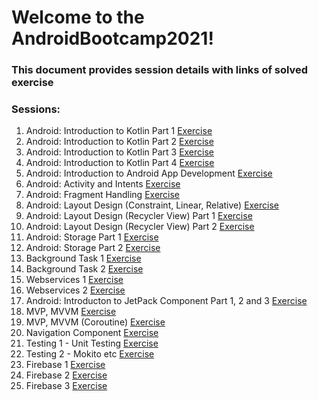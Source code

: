 # Welcome to the AndroidBootcamp2021!

### This document provides session details with links of solved exercise

### Sessions:

1. Android: Introduction to Kotlin Part 1 [Exercise](https://github.com/shubham-ttn/AndroidBootcamp2021/tree/Qsns17FEB2021)
2. Android: Introduction to Kotlin Part 2 [Exercise](https://github.com/shubham-ttn/AndroidBootcamp2021/tree/Qsns18FEB2021)
3. Android: Introduction to Kotlin Part 3 [Exercise](https://github.com/shubham-ttn/AndroidBootcamp2021/tree/Qsns22FEB2021)
4. Android: Introduction to Kotlin Part 4 [Exercise](https://github.com/shubham-ttn/AndroidBootcamp2021/tree/Qsns23FEB2021)
5. Android: Introduction to Android App Development [Exercise](https://github.com/shubham-ttn/AndroidBootcamp2021/tree/Qsns25FEB2021)
6. Android: Activity and Intents [Exercise](https://github.com/shubham-ttn/AndroidBootcamp2021/tree/Qsns26FEB2021)
7. Android: Fragment Handling [Exercise](https://github.com/shubham-ttn/AndroidBootcamp2021/tree/Qsns01032021)
8. Android: Layout Design (Constraint, Linear, Relative) [Exercise](https://github.com/shubham-ttn/AndroidBootcamp2021/tree/Qsns02032021)
9. Android: Layout Design (Recycler View) Part 1 [Exercise](https://github.com/shubham-ttn/AndroidBootcamp2021/tree/Qsns03032021)
10. Android: Layout Design (Recycler View) Part 2 [Exercise](https://github.com/shubham-ttn/AndroidBootcamp2021/tree/Qsns04032021)
11. Android: Storage Part 1 [Exercise](https://github.com/shubham-ttn/AndroidBootcamp2021/tree/Qsns08032021)
12. Android: Storage Part 2 [Exercise](https://github.com/shubham-ttn/AndroidBootcamp2021/tree/Qsns09032021)
13. Background Task 1 [Exercise](https://github.com/shubham-ttn/AndroidBootcamp2021/tree/Qsns11032021)
14. Background Task 2 [Exercise](https://github.com/shubham-ttn/AndroidBootcamp2021/tree/Qsns12032021)
15. Webservices 1 [Exercise](https://github.com/shubham-ttn/AndroidBootcamp2021/tree/Qsns16032021)
16. Webservices 2 [Exercise](https://github.com/shubham-ttn/AndroidBootcamp2021/tree/Qsns17032021)
17. Android: Introducton to JetPack Component Part 1, 2 and 3 [Exercise](https://github.com/shubham-ttn/AndroidBootcamp2021/tree/Qsns23032021)
18. MVP, MVVM [Exercise](https://github.com/shubham-ttn/AndroidBootcamp2021/tree/Qsns25032021)
19. MVP, MVVM (Coroutine) [Exercise](https://github.com/shubham-ttn/AndroidBootcamp2021/tree/Qsns26032021)
20. Navigation Component [Exercise](https://github.com/shubham-ttn/AndroidBootcamp2021/tree/Qsns30032021)
21. Testing 1 - Unit Testing [Exercise](https://github.com/shubham-ttn/AndroidBootcamp2021/tree/Qsns31032021)
22. Testing 2 - Mokito etc [Exercise](https://github.com/shubham-ttn/AndroidBootcamp2021/tree/Qsns01042021)
23. Firebase 1 [Exercise](https://github.com/shubham-ttn/AndroidBootcamp2021/tree/Qsns06042021)
24. Firebase 2 [Exercise](https://github.com/shubham-ttn/AndroidBootcamp2021/tree/Qsns07042021)
25. Firebase 3 [Exercise](https://github.com/shubham-ttn/AndroidBootcamp2021/tree/Qsns08042021)
